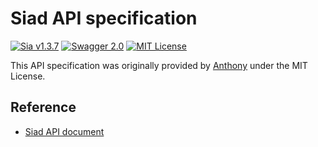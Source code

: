 # Siad API specification
[![Sia v1.3.7](https://img.shields.io/badge/Sia-v1.3.7-brightgreen.svg)](https://gitlab.com/NebulousLabs/Sia)
[![Swagger 2.0](https://img.shields.io/badge/Swagger-v2.0-brightgreen.svg)](https://swagger.io/)
[![MIT License](https://img.shields.io/badge/license-MIT-blue.svg?style=flat)](LICENSE)

This API specification was originally provided by [Anthony](https://github.com/antgeo) under the MIT License.

## Reference
- [Siad API document](https://gitlab.com/NebulousLabs/Sia/blob/master/doc/API.md)

